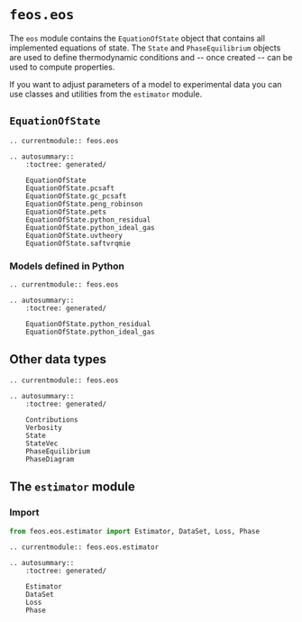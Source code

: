 # `feos.eos`

The `eos` module contains the `EquationOfState` object that contains all implemented equations of state.
The `State` and `PhaseEquilibrium` objects are used to define thermodynamic conditions and -- once created -- can be used to compute properties.

If you want to adjust parameters of a model to experimental data you can use classes and utilities from the `estimator` module.

## `EquationOfState`

```{eval-rst}
.. currentmodule:: feos.eos

.. autosummary::
    :toctree: generated/

    EquationOfState
    EquationOfState.pcsaft
    EquationOfState.gc_pcsaft
    EquationOfState.peng_robinson
    EquationOfState.pets
    EquationOfState.python_residual
    EquationOfState.python_ideal_gas
    EquationOfState.uvtheory
    EquationOfState.saftvrqmie
```

### Models defined in Python

```{eval-rst}
.. currentmodule:: feos.eos

.. autosummary::
    :toctree: generated/

    EquationOfState.python_residual
    EquationOfState.python_ideal_gas
```

## Other data types

```{eval-rst}
.. currentmodule:: feos.eos

.. autosummary::
    :toctree: generated/

    Contributions
    Verbosity
    State
    StateVec
    PhaseEquilibrium
    PhaseDiagram
```

## The `estimator` module

### Import 

```python
from feos.eos.estimator import Estimator, DataSet, Loss, Phase
```

```{eval-rst}
.. currentmodule:: feos.eos.estimator

.. autosummary::
    :toctree: generated/

    Estimator
    DataSet
    Loss
    Phase
```
